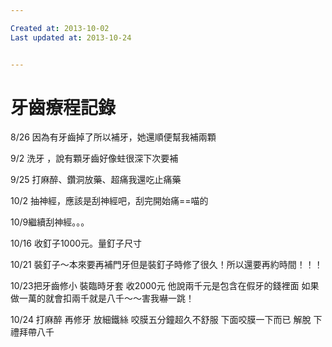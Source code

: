```yaml
---

Created at: 2013-10-02
Last updated at: 2013-10-24


---
```


# 牙齒療程記錄


8/26 因為有牙齒掉了所以補牙，她還順便幫我補兩顆

9/2 洗牙 ，說有顆牙齒好像蛀很深下次要補

9/25 打麻醉、鑽洞放藥、超痛我還吃止痛藥

10/2 抽神經，應該是刮神經吧，刮完開始痛==喵的

10/9繼續刮神經。。。

10/16 收釘子1000元。量釘子尺寸

10/21 裝釘子～本來要再補門牙但是裝釘子時修了很久！所以還要再約時間！！！

10/23把牙齒修小 裝臨時牙套 收2000元 他說兩千元是包含在假牙的錢裡面 如果做一萬的就會扣兩千就是八千～～害我嚇一跳！

10/24 打麻醉 再修牙 放細鐵絲 咬膜五分鐘超久不舒服 下面咬膜一下而已 解脫 下禮拜帶八千


